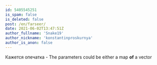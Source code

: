 ```yaml
---
id: 5405545251
is_spam: false
is_deleted: false
post: /en/farseer/
date: 2021-06-02T13:47:51Z
author_fullname: 'Snake19'
author_nickname: 'konstantinproskurnya'
author_is_anon: false
---
```


<p>Кажется опечатка - The parameters could be either a map <b>of</b> a vector</p>
